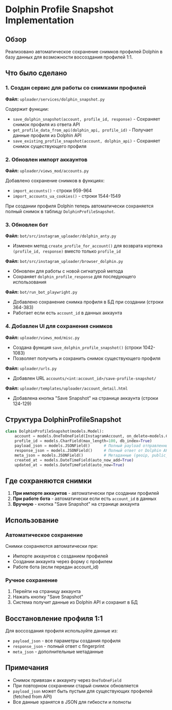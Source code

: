 # Dolphin Profile Snapshot Implementation

## Обзор

Реализовано автоматическое сохранение снимков профилей Dolphin в базу данных для возможности воссоздания профилей 1:1.

## Что было сделано

### 1. Создан сервис для работы со снимками профилей
**Файл:** `uploader/services/dolphin_snapshot.py`

Содержит функции:
- `save_dolphin_snapshot(account, profile_id, response)` - Сохраняет снимок профиля из ответа API
- `get_profile_data_from_api(dolphin_api, profile_id)` - Получает данные профиля из Dolphin API
- `save_existing_profile_snapshot(account, dolphin_api)` - Сохраняет снимок существующего профиля

### 2. Обновлен импорт аккаунтов
**Файл:** `uploader/views_mod/accounts.py`

Добавлено сохранение снимков в функциях:
- `import_accounts()` - строки 959-964
- `import_accounts_ua_cookies()` - строки 1544-1549

При создании профиля Dolphin теперь автоматически сохраняется полный снимок в таблицу `DolphinProfileSnapshot`.

### 3. Обновлен бот
**Файл:** `bot/src/instagram_uploader/dolphin_anty.py`
- Изменен метод `create_profile_for_account()` для возврата кортежа `(profile_id, response)` вместо только `profile_id`

**Файл:** `bot/src/instagram_uploader/browser_dolphin.py`
- Обновлен для работы с новой сигнатурой метода
- Сохраняет `dolphin_profile_response` для последующего использования

**Файл:** `bot/run_bot_playwright.py`
- Добавлено сохранение снимка профиля в БД при создании (строки 364-383)
- Работает если есть `account_id` в данных аккаунта

### 4. Добавлен UI для сохранения снимков
**Файл:** `uploader/views_mod/misc.py`
- Создана функция `save_dolphin_profile_snapshot()` (строки 1042-1083)
- Позволяет получить и сохранить снимок существующего профиля

**Файл:** `uploader/urls.py`
- Добавлен URL `accounts/<int:account_id>/save-profile-snapshot/`

**Файл:** `uploader/templates/uploader/account_detail.html`
- Добавлена кнопка "Save Snapshot" на странице аккаунта (строки 124-129)

## Структура DolphinProfileSnapshot

```python
class DolphinProfileSnapshot(models.Model):
    account = models.OneToOneField(InstagramAccount, on_delete=models.CASCADE)
    profile_id = models.CharField(max_length=100, db_index=True)
    payload_json = models.JSONField()      # Полный payload отправленный в Dolphin API
    response_json = models.JSONField()     # Полный ответ от Dolphin API
    meta_json = models.JSONField()         # Метаданные (geoip, public_ip, strict_webrtc)
    created_at = models.DateTimeField(auto_now_add=True)
    updated_at = models.DateTimeField(auto_now=True)
```

## Где сохраняются снимки

1. **При импорте аккаунтов** - автоматически при создании профилей
2. **При работе бота** - автоматически если есть `account_id` в данных
3. **Вручную** - кнопка "Save Snapshot" на странице аккаунта

## Использование

### Автоматическое сохранение
Снимки сохраняются автоматически при:
- Импорте аккаунтов с созданием профилей
- Создании аккаунта через форму с профилем
- Работе бота (если передан account_id)

### Ручное сохранение
1. Перейти на страницу аккаунта
2. Нажать кнопку "Save Snapshot"
3. Система получит данные из Dolphin API и сохранит в БД

## Восстановление профиля 1:1

Для воссоздания профиля используйте данные из:
- `payload_json` - все параметры создания профиля
- `response_json` - полный ответ с fingerprint
- `meta_json` - дополнительные метаданные

## Примечания

- Снимок привязан к аккаунту через `OneToOneField`
- При повторном сохранении старый снимок обновляется
- `payload_json` может быть пустым для существующих профилей (fetched from API)
- Все данные хранятся в JSON для гибкости и полноты

